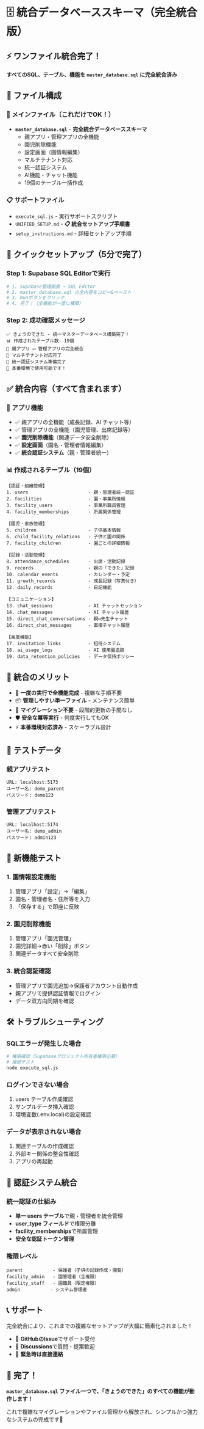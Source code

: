 # 🗄️ 統合データベーススキーマ（完全統合版）

## ⚡ ワンファイル統合完了！

**すべてのSQL、テーブル、機能を `master_database.sql` に完全統合済み**

## 📂 ファイル構成

### 🎯 メインファイル（これだけでOK！）
- **`master_database.sql`** - **完全統合データベーススキーマ**
  - 親アプリ・管理アプリの全機能
  - 園児削除機能
  - 設定画面（園情報編集）
  - マルチテナント対応
  - 統一認証システム
  - AI機能・チャット機能
  - 19個のテーブル一括作成

### 📋 サポートファイル
- `execute_sql.js` - 実行サポートスクリプト
- `UNIFIED_SETUP.md` - **📋 統合セットアップ手順書**
- `setup_instructions.md` - 詳細セットアップ手順

## 🚀 クイックセットアップ（5分で完了）

### Step 1: Supabase SQL Editorで実行
```bash
# 1. Supabase管理画面 → SQL Editor
# 2. master_database.sql の全内容をコピー&ペースト
# 3. Runボタンをクリック
# 4. 完了！（全機能が一度に構築）
```

### Step 2: 成功確認メッセージ
```
✅ きょうのできた - 統一マスターデータベース構築完了！
📊 作成されたテーブル数: 19個
🔗 親アプリ ⟷ 管理アプリの完全統合
🏢 マルチテナント対応完了
👥 統一認証システム準備完了
🚀 本番環境で使用可能です！
```

## ✅ 統合内容（すべて含まれます）

### 🎯 アプリ機能
- ✅ 親アプリの全機能（成長記録、AI チャット等）
- ✅ 管理アプリの全機能（園児管理、出席記録等）  
- ✅ **園児削除機能**（関連データ安全削除）
- ✅ **設定画面**（園名・管理者情報編集）
- ✅ **統合認証システム**（親・管理者統一）

### 📊 作成されるテーブル（19個）
```
【認証・組織管理】
1. users                      - 親・管理者統一認証
2. facilities                 - 園・事業所情報
3. facility_users             - 事業所職員管理
4. facility_memberships       - 所属関係管理

【園児・家族管理】
5. children                   - 子供基本情報
6. child_facility_relations   - 子供と園の関係
7. facility_children          - 園ごとの詳細情報

【記録・活動管理】
8. attendance_schedules       - 出席・活動記録
9. records                    - 親の「できた」記録
10. calendar_events           - カレンダー・予定
11. growth_records            - 成長記録（写真付き）
12. daily_records             - 日記機能

【コミュニケーション】
13. chat_sessions             - AI チャットセッション
14. chat_messages             - AI チャット履歴
15. direct_chat_conversations - 親⟷先生チャット
16. direct_chat_messages      - 直接チャット履歴

【高度機能】
17. invitation_links          - 招待システム
18. ai_usage_logs             - AI 使用量追跡
19. data_retention_policies   - データ保持ポリシー
```

## 🎉 統合のメリット

- 🎯 **一度の実行で全機能完成** - 複雑な手順不要
- 📦 **管理しやすい単一ファイル** - メンテナンス簡単
- 🔄 **マイグレーション不要** - 段階的更新の手間なし
- 🛡️ **安全な冪等実行** - 何度実行してもOK
- ⚡ **本番環境対応済み** - スケーラブル設計

## 🧪 テストデータ

### 親アプリテスト
```
URL: localhost:5173
ユーザー名: demo_parent
パスワード: demo123
```

### 管理アプリテスト  
```
URL: localhost:5174
ユーザー名: demo_admin
パスワード: admin123
```

## 🔧 新機能テスト

### 1. 園情報設定機能
1. 管理アプリ「設定」→「編集」
2. 園名・管理者名・住所等を入力
3. 「保存する」で即座に反映

### 2. 園児削除機能  
1. 管理アプリ「園児管理」
2. 園児詳細→赤い「削除」ボタン
3. 関連データすべて安全削除

### 3. 統合認証確認
- 管理アプリで園児追加→保護者アカウント自動作成
- 親アプリで提供認証情報でログイン
- データ双方向同期を確認

## 🛠️ トラブルシューティング

### SQLエラーが発生した場合
```bash
# 権限確認（Supabaseプロジェクト所有者権限必要）
# 接続テスト
node execute_sql.js
```

### ログインできない場合
1. users テーブル作成確認
2. サンプルデータ挿入確認  
3. 環境変数(.env.local)の設定確認

### データが表示されない場合
1. 関連テーブルの作成確認
2. 外部キー関係の整合性確認
3. アプリの再起動

## 🔐 認証システム統合

### 統一認証の仕組み
- **単一 users テーブル**で親・管理者を統合管理
- **user_type フィールド**で権限分離
- **facility_memberships**で所属管理
- **安全な認証トークン管理**

### 権限レベル
```
parent           - 保護者（子供の記録作成・閲覧）
facility_admin   - 園管理者（全権限）
facility_staff   - 園職員（限定権限）
admin           - システム管理者
```

## 📞 サポート

完全統合により、これまでの複雑なセットアップが大幅に簡素化されました！

- 🤝 **GitHubのIssue**でサポート受付
- 💬 **Discussions**で質問・提案歓迎  
- 📧 **緊急時は直接連絡**

## 🎊 完了！

**`master_database.sql` ファイル一つで、「きょうのできた」のすべての機能が動作します！**

これで複雑なマイグレーションやファイル管理から解放され、シンプルかつ強力なシステムの完成です🚀